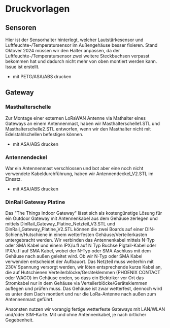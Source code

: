 # Druckvorlagen

## Sensoren
Hier ist der Sensorhalter hinterlegt, welcher Lautstärkesensor und Luftfeuchte-/Temperatursensor im Außengehäuse besser fixieren.
Stand Oktover 2024 müssen wir den Halter anpassen, da der Luftfeuchte-/Temperatursensor zwei weitere Steckbuchsen verpasst bekommen hat und dadurch nicht mehr von oben montiert werden kann. Issue ist erstellt.
 - mit PETG/ASA/ABS drucken

## Gateway
### Masthalterschelle
Zur Montage einer externen LoRaWAN Antenne via Mathalter eines Gateways an einem Antennenmast, haben wir Masthalterschelle1.STL und Masthalterschelle2.STL entworfen, wenn wir den Masthalter nicht mit Edelstahlschellen befestigen können. 
- mit ASA/ABS drucken

### Antennendeckel
War ein Antennenmast verschlossen und bot aber eine noch nicht verwendete Kabeldurchführung, haben wir Antennendeckel_V2.STL im Einsatz. 
- mit ASA/ABS drucken


### DinRail Gateway Platine
Das "The Things Indoor Gateway" lässt sich als kostengünstige Lösung für ein Outdoor Gateway mit Antennenkabel aus dem Gehäuse zerlegen und mittels DinRail_Gateway_Platine_Netzteil_V3.STL und DinRail_Gateway_Platine_V2.STL können die zwei Boards auf einer DIN-Schiene/Hutschiene in einem wetterfesten Gehäuse/Verteilerkasten untergebracht werden. Wir verbinden das Antennenkabel mittels N-Typ oder SMA Kabel und einem IPX/u.fl auf N Typ Buchse Pigtail-Kabel oder IPX/u.fl auf SMA Kabel, wobei der N-Typ oder SMA Aschluss mit dem Gehäuse nach außen geleitet wird. Ob wir N-Typ oder SMA Kabel verwenden entscheidet der Aufbauort.
Das Netzteil muss weiterhin mit 230V Spannung versorgt werden, wir löten entsprechende kurze Kabel an, die auf Hutschienen Verteilerblöcke/Geräteklemmen (PHOENIX CONTACT oder WAGO) im Gehäuse enden, so dass ein Elektriker vor Ort das Stromkabel nur in dem Gehäuse via Verteilerblöcke/Geräteklemmen auflegen und prüfen muss.
Das Gehäuse ist zwar wetterfest, dennoch wird es unter dem Dach montiert und nur die LoRa-Antenne nach außen zum Antennenmast geführt.

Ansonsten nutzen wir vorangig fertige wetterfeste Gateways mit LAN/WLAN und/oder SIM-Karte. Mit und ohne Antennenkabel, je nach örtlicher Gegebenheit.
